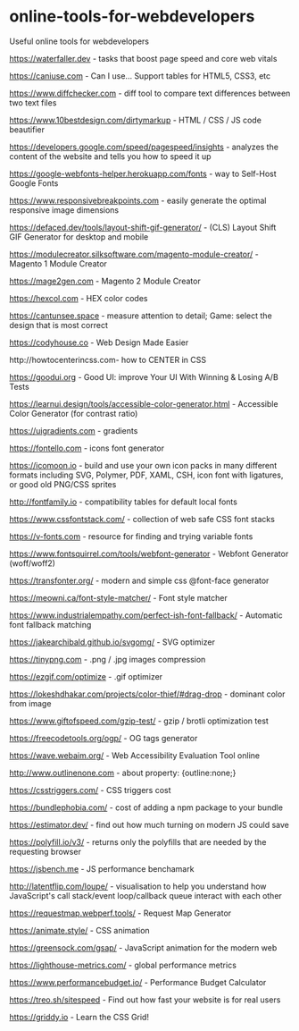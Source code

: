 # online-tools-for-webdevelopers
Useful online tools for webdevelopers

https://waterfaller.dev - tasks that boost page speed and core web vitals

https://caniuse.com - Can I use... Support tables for HTML5, CSS3, etc

https://www.diffchecker.com - diff tool to compare text differences between two text files

https://www.10bestdesign.com/dirtymarkup - HTML / CSS / JS code beautifier

https://developers.google.com/speed/pagespeed/insights - analyzes the content of the website and tells you how to speed it up

https://google-webfonts-helper.herokuapp.com/fonts -  way to Self-Host Google Fonts

https://www.responsivebreakpoints.com - easily generate the optimal responsive image dimensions

https://defaced.dev/tools/layout-shift-gif-generator/ -  (CLS) Layout Shift GIF Generator for desktop and mobile

https://modulecreator.silksoftware.com/magento-module-creator/ - Magento 1 Module Creator

https://mage2gen.com - Magento 2 Module Creator

https://hexcol.com - HEX color codes

https://cantunsee.space - measure attention to detail; Game: select the design that is most correct

https://codyhouse.co - Web Design Made Easier

http://howtocenterincss.com- how to CENTER in CSS

https://goodui.org - Good UI: improve Your UI With Winning & Losing A/B Tests

https://learnui.design/tools/accessible-color-generator.html - Accessible Color Generator (for contrast ratio)

https://uigradients.com - gradients

https://fontello.com - icons font generator

https://icomoon.io - build and use your own icon packs in many different formats including SVG, Polymer, PDF, XAML, CSH, icon font with ligatures, or good old PNG/CSS sprites

http://fontfamily.io - compatibility tables for default local fonts

https://www.cssfontstack.com/ - collection of web safe CSS font stacks

https://v-fonts.com - resource for finding and trying variable fonts

https://www.fontsquirrel.com/tools/webfont-generator - Webfont Generator (woff/woff2)

https://transfonter.org/ - modern and simple css @font-face generator 

https://meowni.ca/font-style-matcher/ - Font style matcher

https://www.industrialempathy.com/perfect-ish-font-fallback/ - Automatic font fallback matching

https://jakearchibald.github.io/svgomg/ - SVG optimizer

https://tinypng.com - .png / .jpg images compression

https://ezgif.com/optimize  - .gif optimizer

https://lokeshdhakar.com/projects/color-thief/#drag-drop - dominant color from image

https://www.giftofspeed.com/gzip-test/ - gzip / brotli optimization test

https://freecodetools.org/ogp/ - OG tags generator

https://wave.webaim.org/ - Web Accessibility Evaluation Tool online

http://www.outlinenone.com - about property: {outline:none;}

https://csstriggers.com/ - CSS triggers cost

https://bundlephobia.com/ - cost of adding a npm package to your bundle

https://estimator.dev/  - find out how much turning on modern JS could save

https://polyfill.io/v3/ - returns only the polyfills that are needed by the requesting browser

https://jsbench.me - JS performance benchamark

http://latentflip.com/loupe/ - visualisation to help you understand how JavaScript's call stack/event loop/callback queue interact with each other

https://requestmap.webperf.tools/  - Request Map Generator

https://animate.style/ - CSS animation

https://greensock.com/gsap/ - JavaScript animation for the modern web

https://lighthouse-metrics.com/ - global performance metrics

https://www.performancebudget.io/ - Performance Budget Calculator

https://treo.sh/sitespeed - Find out how fast your website is for real users

https://griddy.io - Learn the CSS Grid!


